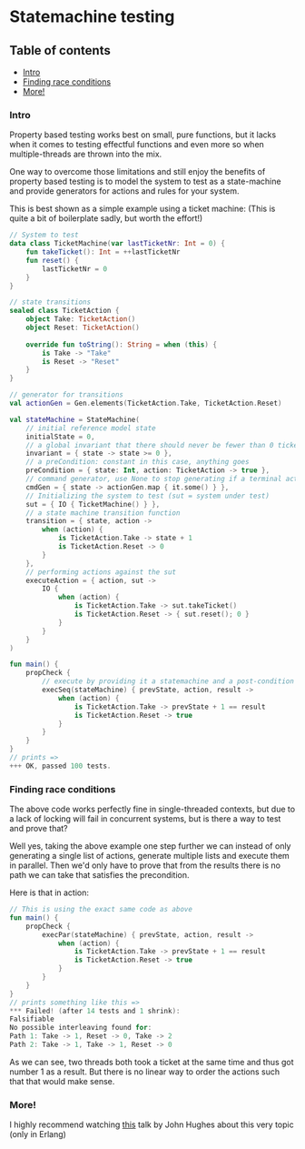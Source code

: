 # Statemachine testing

## Table of contents
* [Intro]()
* [Finding race conditions]()
* [More!]()

### Intro

Property based testing works best on small, pure functions, but it lacks when it comes to testing effectful functions and even more so when multiple-threads are thrown into the mix.

One way to overcome those limitations and still enjoy the benefits of property based testing is to model the system to test as a state-machine and provide generators for actions and rules for your system.

This is best shown as a simple example using a ticket machine: (This is quite a bit of boilerplate sadly, but worth the effort!)
```kotlin
// System to test
data class TicketMachine(var lastTicketNr: Int = 0) {
    fun takeTicket(): Int = ++lastTicketNr
    fun reset() {
        lastTicketNr = 0
    }
}

// state transitions
sealed class TicketAction {
    object Take: TicketAction()
    object Reset: TicketAction()
    
    override fun toString(): String = when (this) {
        is Take -> "Take"
        is Reset -> "Reset"
    }
}

// generator for transitions
val actionGen = Gen.elements(TicketAction.Take, TicketAction.Reset)

val stateMachine = StateMachine(
    // initial reference model state
    initialState = 0,
    // a global invariant that there should never be fewer than 0 tickets
    invariant = { state -> state >= 0 },
    // a preCondition: constant in this case, anything goes
    preCondition = { state: Int, action: TicketAction -> true },
    // command generator, use None to stop generating if a terminal action is reached
    cmdGen = { state -> actionGen.map { it.some() } },
    // Initializing the system to test (sut = system under test)
    sut = { IO { TicketMachine() } },
    // a state machine transition function
    transition = { state, action ->
        when (action) {
            is TicketAction.Take -> state + 1
            is TicketAction.Reset -> 0
        }
    },
    // performing actions against the sut
    executeAction = { action, sut ->
        IO {
            when (action) {
                is TicketAction.Take -> sut.takeTicket()
                is TicketAction.Reset -> { sut.reset(); 0 }
            }
        }
    }
)

fun main() {
    propCheck {
        // execute by providing it a statemachine and a post-condition for the state-machine
        execSeq(stateMachine) { prevState, action, result ->
            when (action) {
                is TicketAction.Take -> prevState + 1 == result
                is TicketAction.Reset -> true
            }
        }
    }
}
// prints =>
+++ OK, passed 100 tests.
```

### Finding race conditions

The above code works perfectly fine in single-threaded contexts, but due to a lack of locking will fail in concurrent systems, but is there a way to test and prove that?

Well yes, taking the above example one step further we can instead of only generating a single list of actions, generate multiple lists and execute them in parallel. Then we'd only have to prove that from the results there is no path we can take that satisfies the precondition.

Here is that in action:
```kotlin
// This is using the exact same code as above
fun main() {
    propCheck {
        execPar(stateMachine) { prevState, action, result ->
            when (action) {
                is TicketAction.Take -> prevState + 1 == result
                is TicketAction.Reset -> true
            }
        }
    }
}
// prints something like this =>
*** Failed! (after 14 tests and 1 shrink):
Falsifiable
No possible interleaving found for: 
Path 1: Take -> 1, Reset -> 0, Take -> 2
Path 2: Take -> 1, Take -> 1, Reset -> 0
```

As we can see, two threads both took a ticket at the same time and thus got number 1 as a result. But there is no linear way to order the actions such that that would make sense.

### More!

I highly recommend watching [this](https://vimeo.com/68383317) talk by John Hughes about this very topic (only in Erlang) 
